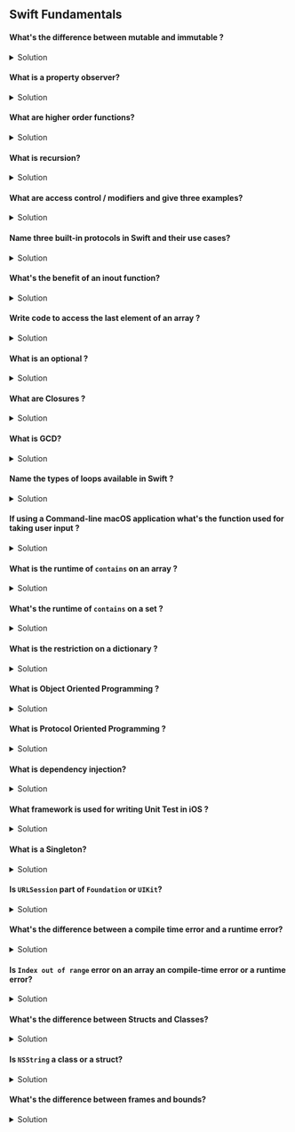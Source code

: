 ## Swift Fundamentals 


####  What's the difference between mutable and immutable ?

<details> 
  <summary>Solution</summary> 
 
A mutable object allows for change. An immutable object does not allow for changes.

Mutable object L
```swift 
var currentYear = 2020
currentYear = 2021 // could not come fast enough
```

Immutable object
```swift 
let usIndependenceDay = "July 4th"
usIndependenceDay = "February 22nd" // sorry could not compile, this is 🇱🇨 Independence day
```
 
</details> 

#### What is a property observer?

<details> 
  <summary>Solution</summary> 

A property observer listens for changes on a object. One can listen for changes when the object is about to get set and when the object actuallly got set.

```swift 
var age = 20 {
  willSet {
    print("it's about to get fun")
  }
  didSet {
    print("with great power comes great responsibility")
  }
}

age = 21

/*
 it's about to get fun
 with great power comes great responsibility
*/
```

</details> 

#### What are higher order functions? 

<details> 
  <summary>Solution</summary> 

A function that takes another function as an argument or returns a function is said to be a higher order function. This is the fundamental pillar of functional programming. 

</details> 

#### What is recursion? 

<details> 
  <summary>Solution</summary> 

A function that calls itself. The two main parts of a recursive function is the **base case** and the **recursive call**. 

```swift
func jobSearch(_ isHired: Bool) {
  // base case
  guard !isHired else {
    print("Woohoo")
    print("Everyone's journey is different")
    return
  }
  // recursive call
  print("Job searching...")
  jobSearch(Bool.random())
}

jobSearch(false)

/*
 Job searching...
 Job searching...
 Job searching...
 Woohoo
 Everyone's journey is different
*/ 
```

</details> 

#### What are access control / modifiers and give three examples? 

<details> 
  <summary>Solution</summary> 

Access control provide varied level of access to parts of the code of an object from another source object.   

Three examples are: 
* private 
* public 
* internal 

</details> 

#### Name three built-in protocols in Swift and their use cases? 

<details> 
  <summary>Solution</summary> 

`Hashable`. Types conforming to `Hashable` will be guaranteed to be unique.  
`CaseIterable`. Enums conforming to `CaseIterable` will make all their cases available and iterable.  
`CustomStringConvertible`. Conforming to `CustomStringConvertible` allows a type to override the description property on an object and return a custom String.  

</details> 


#### What's the benefit of an inout function? 

<details> 
  <summary>Solution</summary> 

To be able to mutate via referencing the data outside the scope of a function.

</details> 

####  Write code to access the last element of an array ?

<details> 
  <summary>Solution</summary> 
  
Example 1: 
```swift 
let arr = [1, 2, 3, 4]
print(arr[arr.count - 1]) // assuming the array is not empty, will crash otherwise 
```

Example 2: 
```swift 
let arr = [1, 2, 3, 4]
print(arr.last ?? -1) // using nil-coelescing here as last is an optional
```
 
</details> 

#### What is an optional ?

<details> 
  <summary>Solution</summary> 
  
In Swift an optional is a type used to indicate that an object can or not have a value. 
 
</details> 

#### What are Closures ?

<details> 
  <summary>Solution</summary> 
  
Closures are anonymous functions (functions without a name) that capture references to values in their surrounding context. This is one of the subtle differences between functions and closures. Please note however that nested functions also capture their surrounding values. 

```swift 
// someFunc definition with a closure parameter
func someFunc(action: (Int, Bool) -> ()) {
  let internalValue = 20
  action(8 + internalValue, Bool.random()) // the action closure captures the Int and Bool values
}


// someFunc call using trailing closure syntax
someFunc { intValue, boolValue in
  print("closure captured values are \(intValue) and \(boolValue)") // closure captured values are 28 and false
}
```
 
</details> 

#### What is GCD? 

<details> 
  <summary>Solution</summary> 

Grand central dispacth is the library that iOS uses to handle concurrency. 

</details> 

#### Name the types of loops available in Swift ?

<details> 
  <summary>Solution</summary>   

while, for-in and repeat-while
 
</details> 


#### If using a Command-line macOS application what's the function used for taking user input ?

<details> 
  <summary>Solution</summary>   

For user input or STDIN when working in a command-line application we use `readLine()`. 
 
</details> 

#### What is the runtime of `contains` on an array ?

<details> 
  <summary>Solution</summary> 
  
O(n)
 
</details> 

#### What's the runtime of `contains` on a set ?

<details> 
  <summary>Solution</summary> 

O(1)
 
</details> 

#### What is the restriction on a dictionary ?

<details> 
  <summary>Solution</summary> 

The keys need to conform to `Hashable`.

</details> 


#### What is Object Oriented Programming ?

<details> 
  <summary>Solution</summary> 

A paradigm used in programming to represent objects and encapsulate their properties and functions.

```swift 
// Parent class
class Person {
  var name: String
  var age: Int
  
  init(name: String, age: Int) {
    self.name = name
    self.age = age
  }
  
  func info() {
    print("Hi, my name is \(name)")
  }
}

// Fellow inherits from the Person class
// Subclass
class Fellow: Person {}

let fellow = Fellow(name: "Xavier Li", age: 23)
fellow.info() // Hi, my name is Xavier Li
```

</details> 


#### What is Protocol Oriented Programming ?

<details> 
  <summary>Solution</summary> 

In Swift this is a paradigm used to describe the blueprint of functions and properties that a conforming object needs to adhere to.

```swift 
import UIKit

protocol Vehicle {
  var wheels: Int { get }
  var color: UIColor { set get }
  func drive(speed: Int)
}

struct Bike: Vehicle {
  let wheels = 2
  var color = UIColor.systemGray
  
  func drive(speed: Int) {
    print("current speed is \(speed)")
  }
}

let bike = Bike()

bike.drive(speed: 23) // current speed is 23
```

</details> 


#### What is dependency injection? 

<details> 
  <summary>Solution</summary> 

Dependency Injection is used to pass all required properties and data over to an object. This is better done through the use on an initializer as the object can fully encapsulate its properties.

</details> 


#### What framework is used for writing Unit Test in iOS ?  

<details> 
  <summary>Solution</summary> 

XCTest

</details> 

#### What is a Singleton? 

<details> 
  <summary>Solution</summary> 

A singleton is making use of one instance of a class throughout the life of the launch of an application. One of the main pillars of singleton is the use of marking initializers private so accidental creation of multiple instances is prohibited.  

Singletons are used throughout iOS in places like `UserDefaults.standard`, `FileManager.default` and `UIApplication.shared`. 

```swift 
class GameSession {
  static let shared = GameSession()
  private init() {
    // initialization of properties here
  }
}

let session = GameSession.shared

let otherSession = GameSession() // 'GameSession' initializer is inaccessible due to 'private' protection level
```

</details> 

#### Is `URLSession` part of `Foundation` or `UIKit`? 

<details> 
  <summary>Solution</summary> 

URLSession is part of the Foundation framework.

</details> 

#### What's the difference between a compile time error and a runtime error? 

<details> 
  <summary>Solution</summary> 

Compile time errors occurs during the writing phase of your code. Runtime erros occurs during the launch and actual use of the application. 

</details> 

#### Is `Index out of range` error on an array an compile-time error or a runtime error? 

<details> 
  <summary>Solution</summary> 

`Index out of range` is a runtime error. 

</details> 


#### What's the difference between Structs and Classes? 

<details> 
  <summary>Solution</summary> 

Structs are passed-by value (value-types) meaning copies of the objects are passed around thereby making the objects immutable by default. Classes are reference types and their state is easily mutated as objects that have the same reference can make changes at will. 

</details> 


#### Is `NSString` a class or a struct? 

<details> 
  <summary>Solution</summary> 

`NSString` is an objective-c API and is a class. With interopobality we can easily bridge between Swift `String` and `NSString`. 

</details> 


#### What's the difference between frames and bounds? 

<details> 
  <summary>Solution</summary> 

The frame represents an object's superview and it's relationship in the coordinate space, whereas the bounds represents the objects own size and location.

</details> 
